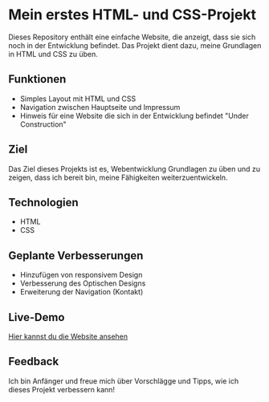 # Mein erstes HTML- und CSS-Projekt

Dieses Repository enthält eine einfache Website, die anzeigt, dass sie sich noch in der Entwicklung befindet. Das Projekt dient dazu, meine Grundlagen in HTML und CSS zu üben.

## Funktionen
- Simples Layout mit HTML und CSS
- Navigation zwischen Hauptseite und Impressum
- Hinweis für eine Website die sich in der Entwicklung befindet "Under Construction"


## Ziel
Das Ziel dieses Projekts ist es, Webentwicklung Grundlagen zu üben und zu zeigen, dass ich bereit bin, meine Fähigkeiten weiterzuentwickeln.

## Technologien
- HTML
- CSS

## Geplante Verbesserungen
- Hinzufügen von responsivem Design
- Verbesserung des Optischen Designs
- Erweiterung der Navigation (Kontakt)

## Live-Demo
[Hier kannst du die Website ansehen](https://andrei04-0106.github.io/beginner-html-css-projekts)

## Feedback
Ich bin Anfänger und freue mich über Vorschlägge und Tipps, wie ich dieses Projekt verbessern kann!
